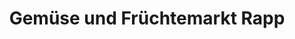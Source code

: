 ---
title: "Gemüse und Früchtemarkt Rapp"
url: /esslingen-am-neckar/gemuese-und-fruechtemarkt-rapp/
shop: Hofladen
---